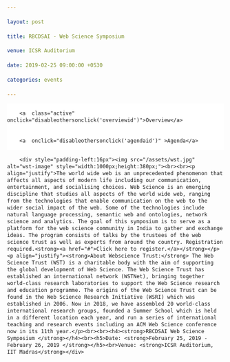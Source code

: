 ```yaml
---

layout: post

title: RBCDSAI - Web Science Symposium

venue: ICSR Auditorium

date: 2019-02-25 09:00:00 +0530

categories: events

---
```




<html>

<head>

<meta name="viewport" content="width=device-width, initial-scale=1">

<style>

body {

  margin: 0;

  font-family: "Times New Roman", Times, serif;

}



.topnav {

  overflow: hidden;

  background-color: #ffffff;

}



.topnav a {

  float: left;

  color: #c0c0c0;

  text-align: center;

  padding: 7px 8px;

  text-decoration: none;

  font-size: 18px;

  

}



.topnav a:hover {

  background-color: #ffffff;

  color: red;

}



.topnav a.active {

  background-color: #ffffff;

  color: red;

}

</style>

 <script>


        function makeitactiveonload() {


             document.getElementById('dynamiccontent').innerHTML = '<div style="padding-left:16px"><img src="/assets/wst.jpg" alt="wst-image" style="width:1000px;height:380px;"><br><br><p align="justify">The world wide web is an unprecedented phenomenon that affects all aspects of modern life including our communication, entertainment, and socialising choices. Web Science is an emerging discipline that studies all aspects of the world wide web, ranging from the technologies that enable communication on the web to the wider social impact of the web. Some of the technologies include natural language processing, semantic web and ontologies, network science and analytics. The goal of this symposium is to serve as a platform for the web science community in India to gather and exchange ideas. The program consists of talks by the trustees of the web science trust as well as experts from around the country. Registration required.<strong><a href="#">Click here to register.</a></strong></p><p align="justify"><strong>About Webscience Trust:</strong> The Web Science Trust (WST) is a charitable body with the aim of supporting the global development of Web Science. The Web Science Trust has established an international network (WSTNet), bringing together world-class research laboratories to support the Web Science research and education programme. The origins of the Web Science Trust can be found in the Web Science Research Initiative (WSRI) which was established in 2006. Now in 2018, we have assembled 20 world-class international research groups, founded a Summer School which is held in a different location each year, and run a series of international teaching and research events including an ACM Web Science conference now in its 11th year.</p><br><br><h4><strong>RBCDSAI Web Science Symposium </strong></h4><br><h5>Date: <strong>February 25, 2019 - February 26, 2019 </strong></h5><br>Venue: <strong>ICSR Auditorium, IIT Madras</strong></div>'


        }


        function disableothersonclick(elementtoactive) {


            if(elementtoactive == 'overviewid')


            {


                document.getElementById('dynamiccontent').innerHTML = '<div style="padding-left:16px"><img src="/assets/wst.jpg" alt="wst-image" style="width:1000px;height:380px;"><br><br><p align="justify">The world wide web is an unprecedented phenomenon that affects all aspects of modern life including our communication, entertainment, and socialising choices. Web Science is an emerging discipline that studies all aspects of the world wide web, ranging from the technologies that enable communication on the web to the wider social impact of the web. Some of the technologies include natural language processing, semantic web and ontologies, network science and analytics. The goal of this symposium is to serve as a platform for the web science community in India to gather and exchange ideas. The program consists of talks by the trustees of the web science trust as well as experts from around the country. Registration required.<strong><a href="#">Click here to register.</a></strong></p><p align="justify"><strong>About Webscience Trust:</strong> The Web Science Trust (WST) is a charitable body with the aim of supporting the global development of Web Science. The Web Science Trust has established an international network (WSTNet), bringing together world-class research laboratories to support the Web Science research and education programme. The origins of the Web Science Trust can be found in the Web Science Research Initiative (WSRI) which was established in 2006. Now in 2018, we have assembled 20 world-class international research groups, founded a Summer School which is held in a different location each year, and run a series of international teaching and research events including an ACM Web Science conference now in its 11th year.</p><br><br><h4><strong>RBCDSAI Web Science Symposium </strong></h4><br><h5>Date: <strong>February 25, 2019 - February 26, 2019 </strong></h5><br>Venue: <strong>ICSR Auditorium, IIT Madras</strong></div>'


            }


            else 


            {


                document.getElementById('dynamiccontent').innerHTML = '<br><br><p align="left">Broad agenda as below. Further more details will be updated </p><h5 align="left"><strong>Day 1: 25th February,2019 (Monday)</strong> </h5><table align="left"><tr><td>09:15 AM - 09:30 AM &nbsp;&nbsp;&nbsp;&nbsp;&nbsp;&nbsp;</td><td>Inauguration</td></tr><tr><td>09:30 AM - 10:30 AM &nbsp;&nbsp;&nbsp;&nbsp;&nbsp;&nbsp;</td><td>Keynote Address&nbsp;&nbsp;&nbsp;&nbsp;&nbsp;&nbsp;<li><a href="https://wendy.ecs.soton.ac.uk/">Prof. Dame Wendy Hall</a></li></td></tr> <tr><td>10:30 AM - 11:00 AM&nbsp;&nbsp;&nbsp;&nbsp;&nbsp;&nbsp;</td><td>	Invited Talk 1<br><li><a href="https://www.iiitb.ac.in/faculty_page.php?name=srinathsrinivasa">Prof. Srinath Srinivasa</a></li></td></tr><tr><td>11:00 AM - 11:30 AM &nbsp;&nbsp;&nbsp;&nbsp;&nbsp;&nbsp;</td><td>Tea Break</td></tr><tr><td>11:30 AM - 12:00 PM &nbsp;&nbsp;&nbsp;&nbsp;&nbsp;&nbsp;</td><td>Invited Talk 2<br><li><a href="https://www.cse.iitm.ac.in/~miteshk/">Mitesh M. Khapra</a></li></td></tr><tr><td>12:00 PM - 12:30 PM &nbsp;&nbsp;&nbsp;&nbsp;&nbsp;&nbsp;</td><td>Invited Talk 3<br><li><a href="https://researcher.watson.ibm.com/researcher/view.php?person=in-kartsank">Karthik Sankaranarayanan </a></li></td></tr><tr><td>12:30 PM - 02:00 PM &nbsp;&nbsp;&nbsp;&nbsp;&nbsp;&nbsp;</td><td>Lunch/Networking Time</td></tr><tr><td>02:00 PM - 03:00 PM &nbsp;&nbsp;&nbsp;&nbsp;&nbsp;&nbsp;</td><td>Keynote Address <br><li><a href="https://www.linkedin.com/in/jprangaswami/?originalSubdomain=in">JP Rangaswami </a></li></td></tr><tr><td>03:00 PM - 03:30 PM &nbsp;&nbsp;&nbsp;&nbsp;&nbsp;&nbsp;</td><td>Invited Talk 4<br><li><a href="https://faculty.iiit.ac.in/~vv/Home.html">Vasudeva Varma </a></li></td></tr><tr><td>03:30 PM - 04:00 PM &nbsp;&nbsp;&nbsp;&nbsp;&nbsp;&nbsp;</td><td>Tea Break</td></tr><tr><td>04:00 PM - 04:30 PM &nbsp;&nbsp;&nbsp;&nbsp;&nbsp;&nbsp;</td><td>Poster Spotlights</td></tr><tr><td>04:30 PM - 06:00 PM &nbsp;&nbsp;&nbsp;&nbsp;&nbsp;&nbsp;</td> <td>Poster Session</td></tr><tr><td>06:00 PM - 07:00 PM &nbsp;&nbsp;&nbsp;&nbsp;&nbsp;&nbsp;</td><td>Networking</td></tr><tr><td>07:00 PM - 09:00 PM &nbsp;&nbsp;&nbsp;&nbsp;&nbsp;&nbsp;</td><td>Dinner, ICSR Dining hall</td></table><br><br><p align="left"><strong>Day 2: 26th February,2019 (Tuesday)</strong> </p><br><br><table align="left"><tr><td>09:00 AM - 10:00 AM &nbsp;&nbsp;&nbsp;&nbsp;&nbsp;&nbsp;</td><td>Keynote Address<br><li><a href="http://www.iitkgp.ac.in/department/CS/faculty/cs-niloy">Niloy Ganguly</a></li></td></tr><tr><td>10:00 AM - 10:30 AM &nbsp;&nbsp;&nbsp;&nbsp;&nbsp;&nbsp;</td><td>Invited Talk 5<br><li><a href="https://www.imsc.res.in/~sitabhra/">Sitabhra Sinha</a></li></td></tr><tr><td>10:30 AM - 11:00 AM &nbsp;&nbsp;&nbsp;&nbsp;&nbsp;&nbsp;</td><td>Tea Break</td></tr><tr><td>11:00 AM - 11:30 AM &nbsp;&nbsp;&nbsp;&nbsp;&nbsp;&nbsp;</td><td>Invited Talk 6<br><li><a href="http://cse.iitkgp.ac.in/~animeshm/">Animesh Mukherjee</a></li></td></tr><tr><td>11:30 AM - 12:00 PM &nbsp;&nbsp;&nbsp;&nbsp;&nbsp;&nbsp;</td><td>Invited Talk 7<br><li><a href="https://www.iiitd.ac.in/pk">Prof. Ponnurangam Kumaraguru</a></li></td></tr><tr> <td>12:00 PM - 12:30 PM &nbsp;&nbsp;&nbsp;&nbsp;&nbsp;&nbsp;</td><td>Invited Talk 8<br><li><a href="https://www.linkedin.com/in/rushibhatt/?originalSubdomain=in">Rushi Bhatt</a></li></td></tr><tr> <td>12:30 PM - 02:00 PM &nbsp;&nbsp;&nbsp;&nbsp;&nbsp;&nbsp;</td> <td>Lunch</td></tr><tr><td>02:00 PM - 03:00 PM &nbsp;&nbsp;&nbsp;&nbsp;&nbsp;&nbsp;</td><td>Keynote Address<br><li><a href="https://sonic.northwestern.edu/people/noshir-contractor/">Noshir Contractor</a></li></td></tr> <tr><td>03:00 PM - 03:30 PM &nbsp;&nbsp;&nbsp;&nbsp;&nbsp;&nbsp;</td><td>Invited Talk 9<br><li><a href="https://www.cse.iitm.ac.in/~ravi/">Balaraman Ravindran</a></li></td></tr><tr><td>03:30 PM - 04:00 PM &nbsp;&nbsp;&nbsp;&nbsp;&nbsp;&nbsp;</td><td>Tea Break</td></tr><tr><td>04:00 PM - 05:00 PM &nbsp;&nbsp;&nbsp;&nbsp;&nbsp;&nbsp;</td><td>Panel Discussion: <strong>Fostering Web Science Community in India</strong></td></tr></table>';


            }


        }


    </script>

</head>

<body>



<div class="topnav" onload="makeitactiveonload()">


        <a  class="active"  onclick="disableothersonclick('overviewid')">Overview</a>


        <a  onclick="disableothersonclick('agendaid')" >Agenda</a>


</div>

<div id="dynamiccontent">


        <div style="padding-left:16px"><img src="/assets/wst.jpg" alt="wst-image" style="width:1000px;height:380px;"><br><br><p align="justify">The world wide web is an unprecedented phenomenon that affects all aspects of modern life including our communication, entertainment, and socialising choices. Web Science is an emerging discipline that studies all aspects of the world wide web, ranging from the technologies that enable communication on the web to the wider social impact of the web. Some of the technologies include natural language processing, semantic web and ontologies, network science and analytics. The goal of this symposium is to serve as a platform for the web science community in India to gather and exchange ideas. The program consists of talks by the trustees of the web science trust as well as experts from around the country. Registration required.<strong><a href="#">Click here to register.</a></strong></p><p align="justify"><strong>About Webscience Trust:</strong> The Web Science Trust (WST) is a charitable body with the aim of supporting the global development of Web Science. The Web Science Trust has established an international network (WSTNet), bringing together world-class research laboratories to support the Web Science research and education programme. The origins of the Web Science Trust can be found in the Web Science Research Initiative (WSRI) which was established in 2006. Now in 2018, we have assembled 20 world-class international research groups, founded a Summer School which is held in a different location each year, and run a series of international teaching and research events including an ACM Web Science conference now in its 11th year.</p><br><br><h4><strong>RBCDSAI Web Science Symposium </strong></h4><br><h5>Date: <strong>February 25, 2019 - February 26, 2019 </strong></h5><br>Venue: <strong>ICSR Auditorium, IIT Madras</strong></div>


</div>



</body>

</html>
